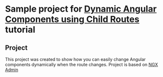 # Sample project for <a href="https://github.com/CROSP/ngx-admin">Dynamic Angular Components using Child Routes</a> tutorial

## Project

This project was created to show how you can easily change Angular components dynamically when the route changes. Project is based on <a href="https://github.com/akveo/ngx-admin">NGX Admin</a> 
